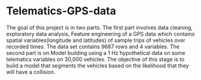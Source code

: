 # Telematics-GPS-data
The goal of this project is in two parts. The first part involves data cleaning, exploratory data analysis, Feature engineering of a GPS data which contains spatial variables(longitude and latitudes) of sample trips of vehicles over recorded times.  The data set contains 9687 rows and 4 variables. The second part is on Model building using a 1 Hz hypothetical data on some telematics variables on 30,000 vehicles. The objective of this stage is to build a model that segments the vehicles based on the likelihood that they will have a collision.
